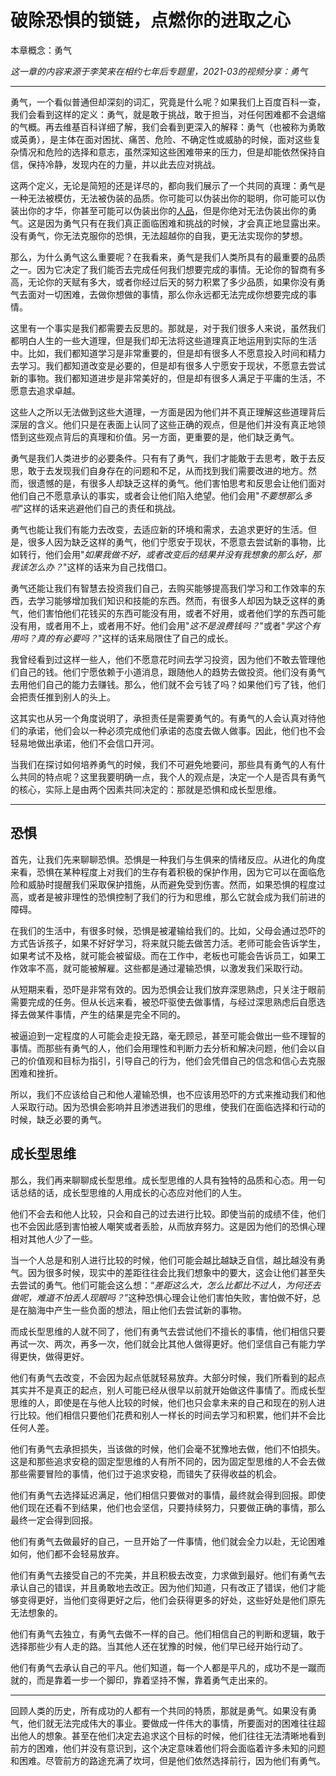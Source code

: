 # 破除恐惧的锁链，点燃你的进取之心

本章概念：勇气

*这一章的内容来源于李笑来在相约七年后专题里，2021-03的视频分享：勇气*

---

勇气，一个看似普通但却深刻的词汇，究竟是什么呢？如果我们上百度百科一查，我们会看到这样的定义：勇气，就是敢于挑战，敢于担当，对任何困难都不会退缩的气概。再去维基百科详细了解，我们会看到更深入的解释：勇气（也被称为勇敢或英勇），是主体在面对困扰、痛苦、危险、不确定性或威胁的时候，面对这些复杂情况和危险的选择和意志，虽然深知这些困难带来的压力，但是却能依然保持自信，保持冷静，发现内在的力量，并以此去应对挑战。

这两个定义，无论是简短的还是详尽的，都向我们展示了一个共同的真理：勇气是一种无法被模仿，无法被伪装的品质。你可能可以伪装出你的聪明，你可能可以伪装出你的才华，你甚至可能可以伪装出你的[人品](https://github.com/ericlee1778/writing/blob/main/chinese/%E7%AC%94%E8%AE%B0%20-%20%E7%9B%B8%E7%BA%A6%E4%B8%83%E5%B9%B4%E5%90%8E%20(%E8%A7%86%E9%A2%91%E8%AF%BE%E7%A8%8B%E6%9D%A5%E6%BA%90%E4%BA%8E%E6%9D%8E%E7%AC%91%E6%9D%A5%E8%80%81%E5%B8%88)/009.%E4%BA%BA%E5%93%81.md)，但是你绝对无法伪装出你的勇气。这是因为勇气只有在我们真正面临困难和挑战的时候，才会真正地显露出来。没有勇气，你无法克服你的恐惧，无法超越你的自我，更无法实现你的梦想。

那么，为什么勇气这么重要呢？在我看来，勇气是我们人类所具有的最重要的品质之一。因为它决定了我们能否去完成任何我们想要完成的事情。无论你的智商有多高，无论你的天赋有多大，或者你经过后天的努力积累了多少品质，如果你没有勇气去面对一切困难，去做你想做的事情，那么你永远都无法完成你想要完成的事情。

这里有一个事实是我们都需要去反思的。那就是，对于我们很多人来说，虽然我们都明白人生的一些大道理，但是我们却无法将这些道理真正地运用到实际的生活中。比如，我们都知道学习是非常重要的，但是却有很多人不愿意投入时间和精力去学习。我们都知道改变是必要的，但是却有很多人宁愿安于现状，不愿意去尝试新的事物。我们都知道进步是非常美好的，但是却有很多人满足于平庸的生活，不愿意去追求卓越。

这些人之所以无法做到这些大道理，一方面是因为他们并不真正理解这些道理背后深层的含义。他们只是在表面上认同了这些正确的观点，但是他们并没有真正地领悟到这些观点背后的真理和价值。另一方面，更重要的是，他们缺乏勇气。

勇气是我们人类进步的必要条件。只有有了勇气，我们才能敢于去思考，敢于去反思，敢于去发现我们自身存在的问题和不足，从而找到我们需要改进的地方。然而，很遗憾的是，有很多人却缺乏这样的勇气。他们害怕思考和反思会让他们面对他们自己不愿意承认的事实，或者会让他们陷入绝望。他们会用"*不要想那么多啦*"这样的话来逃避他们自己的责任和挑战。

勇气也能让我们有能力去改变，去适应新的环境和需求，去追求更好的生活。但是，很多人因为缺乏这样的勇气，他们宁愿安于现状，不愿意去尝试新的事物，比如转行，他们会用"*如果我做不好，或者改变后的结果并没有我想象的那么好，那我该怎么办？*"这样的话来为自己找借口。

勇气还能让我们有智慧去投资我们自己，去购买能够提高我们学习和工作效率的东西，去学习能够增加我们知识和技能的东西。然而，有很多人却因为缺乏这样的勇气，他们害怕他们花钱买的东西可能没有用，或者不好用，或者他们学的东西可能没有用，或者用不上，或者用不好。他们会用"*这不是浪费钱吗？*"或者"*学这个有用吗？真的有必要吗？*"这样的话来局限住了自己的成长。

我曾经看到过这样一些人，他们不愿意花时间去学习投资，因为他们不敢去管理他们自己的钱。他们宁愿依赖于小道消息，跟随他人的趋势去做投资。他们没有勇气去用他们自己的能力去赚钱。那么，他们就不会亏钱了吗？如果他们亏了钱，他们会把责任推到别人的头上。

这其实也从另一个角度说明了，承担责任是需要勇气的。有勇气的人会认真对待他们的承诺，他们会以一种必须完成他们承诺的态度去做人做事。因此，他们也不会轻易地做出承诺，他们不会信口开河。

当我们在探讨如何培养勇气的时候，我们不可避免地要问，那些具有勇气的人有什么共同的特点呢？这里我要明确一点，我个人的观点是，决定一个人是否具有勇气的核心，实际上是由两个因素共同决定的：那就是恐惧和成长型思维。

---

## 恐惧

首先，让我们先来聊聊恐惧。恐惧是一种我们与生俱来的情绪反应。从进化的角度来看，恐惧在某种程度上对我们的生存有着积极的保护作用，因为它可以在面临危险和威胁时提醒我们采取保护措施，从而避免受到伤害。然而，如果恐惧的程度过高，或者是被非理性的恐惧控制了我们的行为和思维，那么它就会成为我们前进的障碍。

在我们的生活中，有很多时候，恐惧是被灌输给我们的。比如，父母会通过恐吓的方式告诉孩子，如果不好好学习，将来就只能去做苦力活。老师可能会告诉学生，如果考试不及格，就可能会被留级。而在工作中，老板也可能会告诉员工，如果工作效率不高，就可能被解雇。这些都是通过灌输恐惧，以激发我们采取行动。

从短期来看，恐吓是非常有效的。因为恐惧会让我们放弃深思熟虑，只关注于眼前需要完成的任务。但从长远来看，被恐吓驱使去做事情，与经过深思熟虑后自愿选择去做某件事情，产生的结果是完全不同的。

被逼迫到一定程度的人可能会走投无路，毫无顾忌，甚至可能会做出一些不理智的事情。而那些有勇气的人，他们会用理性和判断力去分析和解决问题，他们会以自己的价值观和目标为指引，引导自己的行为，他们会凭借自己的信念和信心去克服困难和挫折。

所以，我们不应该给自己和他人灌输恐惧，也不应该用恐吓的方式来推动我们和他人采取行动。因为恐惧会影响并且渗透进我们的思维，使我们在面临选择和行动的时候，缺乏必要的勇气。

## 成长型思维

那么，我们再来聊聊成长型思维。成长型思维的人具有独特的品质和心态。用一句话总结的话，成长型思维的人用成长的心态应对他们的人生。

他们不会去和他人比较，只会和自己的过去进行比较。即使当前的成绩不佳，他们也不会因此感到害怕被人嘲笑或者丢脸，从而放弃努力。这是因为他们的恐惧心理相对其他人少了一些。

当一个人总是和别人进行比较的时候，他们可能会越比越缺乏自信，越比越没有勇气。因为很多时候，现实中的差距往往会比我们想象中的要大，这会让他们甚至失去尝试的勇气。他们可能会这么想：“*差距这么大，怎么比都比不过人，为何还去做呢，难道不怕丢人现眼吗？*”这种恐惧心理会让他们害怕失败，害怕做不好，总是在脑海中产生一些负面的想法，阻止他们去尝试新的事物。

而成长型思维的人就不同了，他们有勇气去尝试他们不擅长的事情，他们相信只要再试一次、两次，再多一次，他们就会比其他人做得更好。他们坚信自己有能力学得更快，做得更好。

他们有勇气去改变，不会因为起点低就轻易放弃。大部分时候，我们所看到的起点其实并不是真正的起点，别人可能已经从很早以前就开始做这件事情了。而成长型思维的人，即使是在与他人比较的时候，他们也只会拿未来的自己和现在的别人进行比较。他们相信只要他们花费和别人一样长的时间去学习和积累，他们并不会比任何人差。

他们有勇气去承担损失，当该做的时候，他们会毫不犹豫地去做，他们不怕损失。这是和那些追求安稳的固定型思维的人有所不同的，因为固定型思维的人不会去做那些需要冒险的事情，他们过于追求安稳，而错失了获得收益的机会。

他们有勇气去选择延迟满足，他们相信只要做对的事情，最终就会得到回报。即使他们现在还看不到结果，他们也会坚信，只要持续努力，只要做正确的事情，那么最终一定会得到回报。

他们有勇气去做最好的自己，一旦开始了一件事情，他们就会全力以赴，无论困难如何，他们都不会轻易放弃。

他们有勇气去接受自己的不完美，并且积极去改变，力求做到最好。他们有勇气去承认自己的错误，并且勇敢地去改正。因为他们知道，只有改正了错误，他们才能够变得更好，当他们变得更好之后，他们会获得更多的好处，这些好处是他们原先无法想象的。

他们有勇气去独立，有勇气去做不一样的自己。他们相信自己的判断和逻辑，敢于选择那些少有人走的路。当其他人还在犹豫的时候，他们早已经开始行动了。

他们有勇气去承认自己的平凡。他们知道，每一个人都是平凡的，成功不是一蹴而就的，而是靠着一步一个脚印，靠着坚持不懈，靠着勇气走出来的。

---

回顾人类的历史，所有成功的人都有一个共同的特质，那就是勇气。如果没有勇气，他们就无法完成伟大的事业。要做成一件伟大的事情，所要面对的困难往往超出他人的想象。甚至在他们决定去追求这个目标的时候，他们往往无法清晰地看到前方的困难，他们并没有意识到，这个决定意味着他们将会面临着许多未知的问题和困难。尽管前方的路途充满了坎坷，但是他们依然选择前行，因为他们有勇气。
